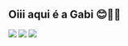 ## Oiii aqui é a Gabi 😊👋🏻
<a href="https://github.com/gabibizy">
  
  
  <div>
  <a href = "mailto: gabibizy@hotmail.com" ><img src="https://img.shields.io/badge/-Gmail-%23EA4335?style=for-the-badge&logo=gmail&logoColor=white" target="_blank"></a>
  <a href="https://www.linkedin.com/in/gabriela-maria/" target="_blank"><img src="https://img.shields.io/badge/-LinkedIn-%230077B5?style=for-the-badge&logo=linkedin&logoColor=white" target="_blank"></a>
  <a href="http://instagram.com/gabibizy" target="_blank"><img src="https://img.shields.io/badge/-Instagram-%23E4405F?style=for-the-badge&logo=instagram&logoColor=white" target="_blank"></a>
</div>
